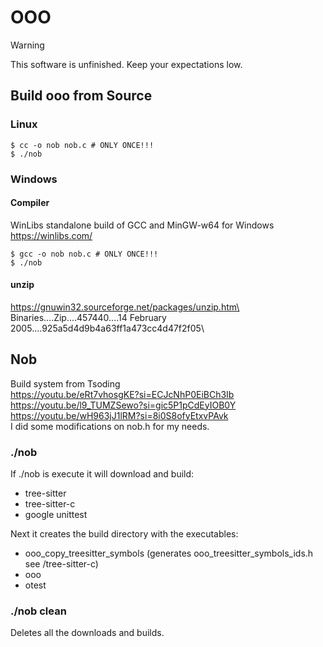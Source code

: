 # OOO

> [!WARNING]
> This software is unfinished. Keep your expectations low.

## Build ooo from Source

### Linux

```console
$ cc -o nob nob.c # ONLY ONCE!!!
$ ./nob
```

### Windows 
#### Compiler
WinLibs standalone build of GCC and MinGW-w64 for Windows\
https://winlibs.com/

```console
$ gcc -o nob nob.c # ONLY ONCE!!!
$ ./nob
```

#### unzip
https://gnuwin32.sourceforge.net/packages/unzip.htm\
Binaries....Zip....457440....14 February 2005....925a5d4d9b4a63ff1a473cc4d47f2f05\

## Nob
Build system from Tsoding\
https://youtu.be/eRt7vhosgKE?si=ECJcNhP0EiBCh3Ib \
https://youtu.be/l9_TUMZSewo?si=gic5P1pCdEyIOB0Y \
https://youtu.be/wH963jJ1lRM?si=8i0S8ofyEtxvPAvk \
I did some modifications on nob.h for my needs.

### ./nob
If ./nob is execute it will download and build:
- tree-sitter 
- tree-sitter-c 
- google unittest 

Next it creates the build directory with the executables:
+ ooo_copy_treesitter_symbols (generates ooo_treesitter_symbols_ids.h see /tree-sitter-c)
+ ooo
+ otest

### ./nob clean
Deletes all the downloads and builds.




